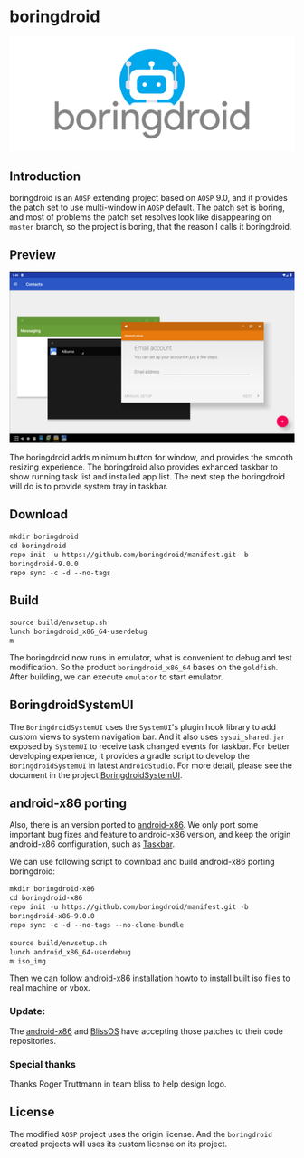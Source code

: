 # boringdroid

![boringdroid logo](./images/logo.png)

## Introduction

boringdroid is an `AOSP` extending project based on `AOSP` 9.0, and it provides the patch set to use multi-window in `AOSP` default. The patch set is boring, and most of problems the patch set resolves look like disappearing on `master` branch, so the project is boring, that the reason I calls it boringdroid.

## Preview

![screenshot with multi-window](./images/screenshot-multi-window.png)

The boringdroid adds minimum button for window, and provides the smooth resizing experience. The boringdroid also provides exhanced taskbar to show running task list and installed app list. The next step the boringdroid will do is to provide system tray in taskbar.

## Download

```shell
mkdir boringdroid
cd boringdroid
repo init -u https://github.com/boringdroid/manifest.git -b boringdroid-9.0.0
repo sync -c -d --no-tags
```
## Build

```shell
source build/envsetup.sh
lunch boringdroid_x86_64-userdebug
m
```

The boringdroid now runs in emulator, what is convenient to debug and test modification. So the product `boringdroid_x86_64` bases on the `goldfish`. After building, we can execute `emulator` to start emulator.

## BoringdroidSystemUI

The `BoringdroidSystemUI` uses the `SystemUI`'s plugin hook library to add custom views to system navigation bar. And it also uses `sysui_shared.jar` exposed by `SystemUI` to receive task changed events for taskbar. For better developing experience, it provides a gradle script to develop the `BoringdroidSystemUI` in latest `AndroidStudio`. For more detail, please see the document in the project [BoringdroidSystemUI](https://github.com/boringdroid/vendor_packages_apps_BoringdroidSystemUI).

## android-x86 porting

Also, there is an version ported to [android-x86](https://www.android-x86.org/). We only port some important bug fixes and feature to android-x86 version, and keep the origin android-x86 configuration, such as [Taskbar](https://github.com/farmerbb/Taskbar).

We can use following script to download and build android-x86 porting boringdroid:

```shell
mkdir boringdroid-x86
cd boringdroid-x86
repo init -u https://github.com/boringdroid/manifest.git -b boringdroid-x86-9.0.0
repo sync -c -d --no-tags --no-clone-bundle

source build/envsetup.sh
lunch android_x86_64-userdebug
m iso_img
```

Then we can follow [android-x86 installation howto](https://www.android-x86.org/installhowto.html) to install built iso files to real machine or vbox.

### Update:

The [android-x86](https://www.android-x86.org/) and [BlissOS](https://www.blissos.org/) have accepting those patches to their code repositories.

### Special thanks

Thanks Roger Truttmann in team bliss to help design logo.

## License

The modified `AOSP` project uses the origin license. And the `boringdroid` created projects will uses its custom license on its project.
